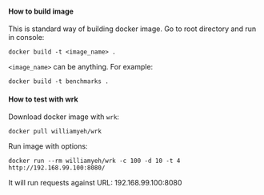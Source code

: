 #### How to build image

This is standard way of building docker image. Go to root directory and run in console:

`docker build -t <image_name> .`

`<image_name>` can be anything. For example:

`docker build -t benchmarks .`


#### How to test with wrk

Download docker image with `wrk`:

`docker pull williamyeh/wrk`

Run image with options:

`docker run --rm williamyeh/wrk -c 100 -d 10 -t 4 http://192.168.99.100:8080/`

It will run requests against URL: 192.168.99.100:8080